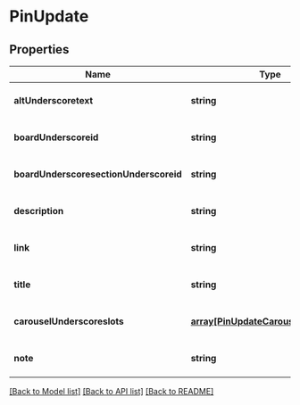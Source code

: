 # PinUpdate

## Properties
Name | Type | Description | Notes
------------ | ------------- | ------------- | -------------
**altUnderscoretext** | **string** |  | [optional] [default to null]
**boardUnderscoreid** | **string** |  | [optional] [default to null]
**boardUnderscoresectionUnderscoreid** | **string** |  | [optional] [default to null]
**description** | **string** |  | [optional] [default to null]
**link** | **string** |  | [optional] [default to null]
**title** | **string** |  | [optional] [default to null]
**carouselUnderscoreslots** | [**array[PinUpdateCarouselSlotsInner]**](PinUpdateCarouselSlotsInner.md) |  | [optional] [default to null]
**note** | **string** |  | [optional] [default to null]

[[Back to Model list]](../README.md#documentation-for-models) [[Back to API list]](../README.md#documentation-for-api-endpoints) [[Back to README]](../README.md)


